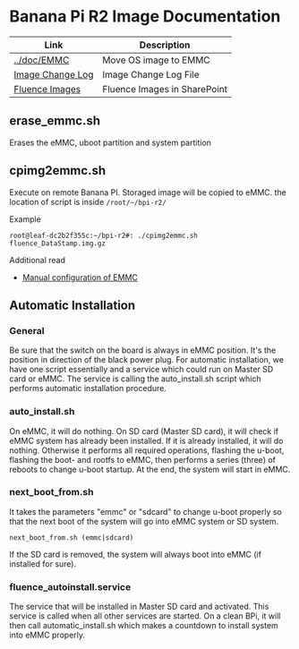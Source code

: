 # Banana Pi R2 Image Documentation

| Link                                                      | Description           |
|-----------------------------------------------------------|-----------------------|
| [../doc/EMMC](../doc/EMMC.md)                             | Move OS image to EMMC |
| [Image Change Log](https://fluenceenergy.sharepoint.com/:t:/r/sites/nextgen/Shared%20Documents/Controls%20HW%20and%20SW/NextGen%20Controller%20Workstream/Device%20Images/Image%20Change%20Log.txt?csf=1&web=1&e=sUpfCK)  | Image Change Log File |
| [Fluence Images](https://fluenceenergy.sharepoint.com/:f:/r/sites/nextgen/Shared%20Documents/Controls%20HW%20and%20SW/NextGen%20Controller%20Workstream/Device%20Images?csf=1&web=1&e=Y9RSZV)                             | Fluence Images in SharePoint|

## erase_emmc.sh
Erases the eMMC, uboot partition and system partition

## cpimg2emmc.sh
Execute on remote Banana PI. Storaged image will be copied to eMMC. the location of script is inside ```/root/~/bpi-r2/```

Example
```
root@leaf-dc2b2f355c:~/bpi-r2#: ./cpimg2emmc.sh fluence_DataStamp.img.gz
```
Additional read
- [Manual configuration of EMMC](../doc/EMMC.md) 

## Automatic Installation
### General
Be sure that the switch on the board is always in eMMC position. It's the position in direction of the black power plug.
For automatic installation, we have one script essentially and a service which could run on Master SD card or eMMC. The service is calling the auto_install.sh script which performs automatic installation procedure. 

### auto_install.sh
On eMMC, it will do nothing.
On SD card (Master SD card), it will check if eMMC system has already been installed. If it is already installed, it will do nothing. Otherwise it performs all required operations, flashing the u-boot, flashing the boot- and rootfs to eMMC, then performs a series (three) of reboots to change u-boot startup. At the end, the system will start in eMMC.

### next_boot_from.sh
It takes the parameters "emmc" or "sdcard" to change u-boot properly so that the next boot of the system will go into eMMC system or SD system.
```
next_boot_from.sh (emmc|sdcard)
```
If the SD card is removed, the system will always boot into eMMC (if installed for sure).

### fluence_autoinstall.service
The service that will be installed in Master SD card and activated. This service is called when all other services are started. On a clean BPi, it will then call automatic_install.sh which makes a countdown to install system into eMMC properly.

